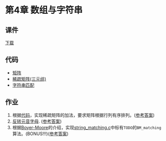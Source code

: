# 第4章 数组与字符串

## 课件

[下载](https://github.com/hanjianwei/datastructure/raw/master/chap4/chap4.pptx)

## 代码

- [矩阵](./matrix)
- [稀疏矩阵(三元组)](./sparse)
- [字符串匹配](./string)


## 作业

1. 根据[代码](./sparse)，实现稀疏矩阵的加法，要求矩阵根据行列有序排列。([参考答案](./sparse/sparse_matrix.c))
2. [反转元音字母](./reverse_vowels). ([参考答案](./reverse_vowels/main.c))
3. 根据[Boyer-Moore](http://www.ruanyifeng.com/blog/2013/05/boyer-moore_string_search_algorithm.html)的介绍，实现[string_matching.c](./string/string_matching.c)中标有`TODO`的`BM_matching`算法。(BONUS!!!)([参考答案](./string/boyer_moore.c))
